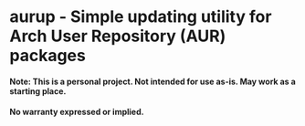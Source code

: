 # aurup - Simple updating utility for Arch User Repository (AUR) packages

#### Note: This is a personal project. Not intended for use as-is. May work as a starting place.
#### No warranty expressed or implied.
